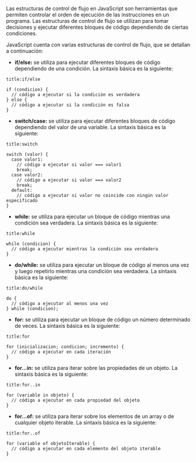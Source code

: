 Las estructuras de control de flujo en JavaScript son herramientas que permiten controlar el orden de ejecución de las instrucciones en un programa. Las estructuras de control de flujo se utilizan para tomar decisiones y ejecutar diferentes bloques de código dependiendo de ciertas condiciones.

JavaScript cuenta con varias estructuras de control de flujo, que se detallan a continuación:

-   **if/else:** se utiliza para ejecutar diferentes bloques de código dependiendo de una condición. La sintaxis básica es la siguiente:

```ad-note
title:if/else
```
```
if (condicion) {
  // código a ejecutar si la condición es verdadera
} else {
  // código a ejecutar si la condición es falsa
}
```

- **switch/case:** se utiliza para ejecutar diferentes bloques de código dependiendo del valor de una variable. La sintaxis básica es la siguiente:

```ad-note
title:switch
```
```
switch (valor) {
  case valor1:
    // código a ejecutar si valor === valor1
    break;
  case valor2:
    // código a ejecutar si valor === valor2
    break;
  default:
    // código a ejecutar si valor no coincide con ningún valor especificado
}
```

- **while:** se utiliza para ejecutar un bloque de código mientras una condición sea verdadera. La sintaxis básica es la siguiente:

```ad-note
title:while
```
```
while (condicion) {
  // código a ejecutar mientras la condición sea verdadera
}
```

- **do/while:** se utiliza para ejecutar un bloque de código al menos una vez y luego repetirlo mientras una condición sea verdadera. La sintaxis básica es la siguiente:

```ad-note
title:do/while
```
```
do {
  // código a ejecutar al menos una vez
} while (condicion);
```

- **for:** se utiliza para ejecutar un bloque de código un número determinado de veces. La sintaxis básica es la siguiente:

```ad-note
title:for
```
```
for (inicializacion; condicion; incremento) {
  // código a ejecutar en cada iteración
}
```

- **for...in:** se utiliza para iterar sobre las propiedades de un objeto. La sintaxis básica es la siguiente:

```ad-note
title:for..in
```
```
for (variable in objeto) {
  // código a ejecutar en cada propiedad del objeto
}
```

- **for...of:** se utiliza para iterar sobre los elementos de un array o de cualquier objeto iterable. La sintaxis básica es la siguiente:

```ad-note
title:for..of
```
```
for (variable of objetoIterable) {
  // código a ejecutar en cada elemento del objeto iterable
}
```

